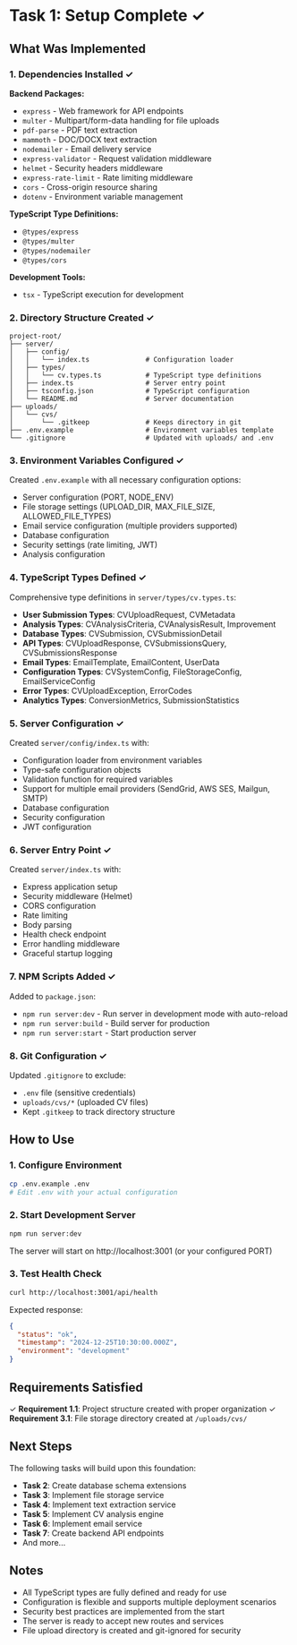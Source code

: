 # Task 1: Setup Complete ✓

## What Was Implemented

### 1. Dependencies Installed ✓

**Backend Packages:**
- `express` - Web framework for API endpoints
- `multer` - Multipart/form-data handling for file uploads
- `pdf-parse` - PDF text extraction
- `mammoth` - DOC/DOCX text extraction
- `nodemailer` - Email delivery service
- `express-validator` - Request validation middleware
- `helmet` - Security headers middleware
- `express-rate-limit` - Rate limiting middleware
- `cors` - Cross-origin resource sharing
- `dotenv` - Environment variable management

**TypeScript Type Definitions:**
- `@types/express`
- `@types/multer`
- `@types/nodemailer`
- `@types/cors`

**Development Tools:**
- `tsx` - TypeScript execution for development

### 2. Directory Structure Created ✓

```
project-root/
├── server/
│   ├── config/
│   │   └── index.ts              # Configuration loader
│   ├── types/
│   │   └── cv.types.ts           # TypeScript type definitions
│   ├── index.ts                  # Server entry point
│   ├── tsconfig.json             # TypeScript configuration
│   └── README.md                 # Server documentation
├── uploads/
│   └── cvs/
│       └── .gitkeep              # Keeps directory in git
├── .env.example                  # Environment variables template
└── .gitignore                    # Updated with uploads/ and .env
```

### 3. Environment Variables Configured ✓

Created `.env.example` with all necessary configuration options:
- Server configuration (PORT, NODE_ENV)
- File storage settings (UPLOAD_DIR, MAX_FILE_SIZE, ALLOWED_FILE_TYPES)
- Email service configuration (multiple providers supported)
- Database configuration
- Security settings (rate limiting, JWT)
- Analysis configuration

### 4. TypeScript Types Defined ✓

Comprehensive type definitions in `server/types/cv.types.ts`:
- **User Submission Types**: CVUploadRequest, CVMetadata
- **Analysis Types**: CVAnalysisCriteria, CVAnalysisResult, Improvement
- **Database Types**: CVSubmission, CVSubmissionDetail
- **API Types**: CVUploadResponse, CVSubmissionsQuery, CVSubmissionsResponse
- **Email Types**: EmailTemplate, EmailContent, UserData
- **Configuration Types**: CVSystemConfig, FileStorageConfig, EmailServiceConfig
- **Error Types**: CVUploadException, ErrorCodes
- **Analytics Types**: ConversionMetrics, SubmissionStatistics

### 5. Server Configuration ✓

Created `server/config/index.ts` with:
- Configuration loader from environment variables
- Type-safe configuration objects
- Validation function for required variables
- Support for multiple email providers (SendGrid, AWS SES, Mailgun, SMTP)
- Database configuration
- Security configuration
- JWT configuration

### 6. Server Entry Point ✓

Created `server/index.ts` with:
- Express application setup
- Security middleware (Helmet)
- CORS configuration
- Rate limiting
- Body parsing
- Health check endpoint
- Error handling middleware
- Graceful startup logging

### 7. NPM Scripts Added ✓

Added to `package.json`:
- `npm run server:dev` - Run server in development mode with auto-reload
- `npm run server:build` - Build server for production
- `npm run server:start` - Start production server

### 8. Git Configuration ✓

Updated `.gitignore` to exclude:
- `.env` file (sensitive credentials)
- `uploads/cvs/*` (uploaded CV files)
- Kept `.gitkeep` to track directory structure

## How to Use

### 1. Configure Environment
```bash
cp .env.example .env
# Edit .env with your actual configuration
```

### 2. Start Development Server
```bash
npm run server:dev
```

The server will start on http://localhost:3001 (or your configured PORT)

### 3. Test Health Check
```bash
curl http://localhost:3001/api/health
```

Expected response:
```json
{
  "status": "ok",
  "timestamp": "2024-12-25T10:30:00.000Z",
  "environment": "development"
}
```

## Requirements Satisfied

✓ **Requirement 1.1**: Project structure created with proper organization
✓ **Requirement 3.1**: File storage directory created at `/uploads/cvs/`

## Next Steps

The following tasks will build upon this foundation:

- **Task 2**: Create database schema extensions
- **Task 3**: Implement file storage service
- **Task 4**: Implement text extraction service
- **Task 5**: Implement CV analysis engine
- **Task 6**: Implement email service
- **Task 7**: Create backend API endpoints
- And more...

## Notes

- All TypeScript types are fully defined and ready for use
- Configuration is flexible and supports multiple deployment scenarios
- Security best practices are implemented from the start
- The server is ready to accept new routes and services
- File upload directory is created and git-ignored for security
